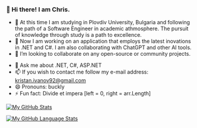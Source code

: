 ### 👋 Hi there! I am Chris.


- 🔭 At this time I am studying in Plovdiv University, Bulgaria and following the path of a Software Engineer in academic athmosphere. The pursuit of knowledge through study is a path to excellence.
- 🌱 Now I am working on an application that employs the latest inovations in .NET and C#. I am also collaborating with ChatGPT and other AI tools. 
- 👯 I’m looking to collaborate on any open-source or community projects.
<!-- - 🤔 I’m looking for help with ...-->
- 💬 Ask me about .NET, C#, ASP.NET
- 📫 If you wish to contact me follow my e-mail address: kristan.ivanov92@gmail.com
- 😄 Pronouns: buckly
- ⚡ Fun fact: Divide et impera [left = 0, right = arr.Length]

[![My GitHub Stats](https://github-readme-stats.vercel.app/api/?username=ChrisIvanov&count_private=true&theme=tokyonight&showicons=true)]()

[![My GitHub Language Stats](https://github-readme-stats.vercel.app/api/top-langs/?username=ChrisIvanov&langs_count=5&theme=tokyonight)]()

